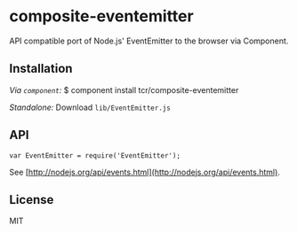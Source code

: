 # composite-eventemitter

API compatible port of Node.js' EventEmitter to the browser via Component.

## Installation

*Via `component`:* $ component install tcr/composite-eventemitter

*Standalone:* Download `lib/EventEmitter.js`

## API

    var EventEmitter = require('EventEmitter');

See [http://nodejs.org/api/events.html](http://nodejs.org/api/events.html).

## License

MIT
